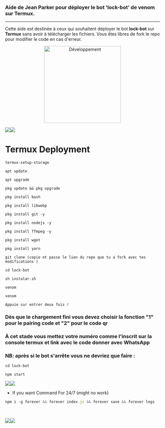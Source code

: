 ### Aide de Jean Parker pour déployer le bot 'lock-bot' de venom sur Termux.

---

Cette aide est destinée à ceux qui souhaitent déployer le bot **lock-bot** sur **Termux**  sans avoir à télécharger les fichiers. Vous êtes libres de fork le repo pour modifier le code en cas d'erreur.

<p align="center">
<img alt="Développement" width="250" src="https://media2.giphy.com/media/W9tBvzTXkQopi/giphy.gif?cid=6c09b952xu6syi1fyqfyc04wcfk0qvqe8fd7sop136zxfjyn&ep=v1_internal_gif_by_id&rid=giphy.gif&ct=g" /> 
</p>

<a><img src='https://i.imgur.com/LyHic3i.gif'/></a><a><img src='https://i.imgur.com/LyHic3i.gif'/></a>


# Termux Deployment
```
termux-setup-storage
```
```
apt update
```
```
apt upgrade
```
```
pkg update && pkg upgrade
```
```
pkg install bash
```
```
pkg install libwebp
```
```
pkg install git -y
```
```
pkg install nodejs -y
```
```
pkg install ffmpeg -y 
```
```
pkg install wget
```
```
pkg install yarn
```
```
git clone (copie et passe le lien du repo que tu a fork avec tes modifications ) 
```
```
cd lock-bot
```
```
sh instalar.sh
```
```
venom
```
```
venom
```
```
Appuie sur entrer deux fois !
```

### Dès que le chargement fini vous devez choisir la fonction "1" pour le pairing code et "2" pour le code qr

### À cet stade vous mettez votre numéro comme l'inscrit sur la console termux et link avec le code donner avec WhatsApp

### NB: après si le bot s'arrête vous ne devriez que faire :

```
cd lock-bot
```
```
npm start
```

<a><img src='https://i.imgur.com/LyHic3i.gif'/></a><a><img src='https://i.imgur.com/LyHic3i.gif'/></a>
- If you want Command For 24/7 (might no work) 
```js
npm i -g forever && forever index.js && forever save && forever logs
```
<br>

<a><img src='https://i.imgur.com/LyHic3i.gif'/></a><a><img src='https://i.imgur.com/LyHic3i.gif'/></a>
<br>
